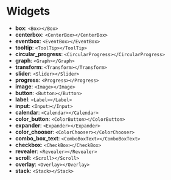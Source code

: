 # Widgets

- **box**: `<Box></Box>`
- **centerbox**: `<CenterBox></CenterBox>`
- **eventbox**: `<EventBox></EventBox>`
- **tooltip**: `<ToolTip></ToolTip>`
- **circular_progress**: `<CircularProgress></CircularProgress>`
- **graph**: `<Graph></Graph>`
- **transform**: `<Transform></Transform>`
- **slider**: `<Slider></Slider>`
- **progress**: `<Progress></Progress>`
- **image**: `<Image></Image>`
- **button**: `<Button></Button>`
- **label**: `<Label></Label>`
- **input**: `<Input></Input>`
- **calendar**: `<Calendar></Calendar>`
- **color_button**: `<ColorButton></ColorButton>`
- **expander**: `<Expander></Expander>`
- **color_chooser**: `<ColorChooser></ColorChooser>`
- **combo_box_text**: `<ComboBoxText></ComboBoxText>`
- **checkbox**: `<CheckBox></CheckBox>`
- **revealer**: `<Revealer></Revealer>`
- **scroll**: `<Scroll></Scroll>`
- **overlay**: `<Overlay></Overlay>`
- **stack**: `<Stack></Stack>`
